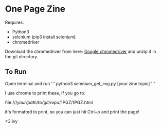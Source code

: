 # One Page Zine

Requires:
- Python3
- selenium (pip3 install selenium)
- chromedriver
  
Download the chromedriver from here:
[Google chromedriver](https://sites.google.com/a/chromium.org/chromedriver/home)
and unzip it in the git directory.

## To Run
Open terminal and run
'''
python3 selenium_get_img.py [your zine topic]
'''

I use chrome to print these, if you go to:

file:///*your/path/to/git/repo*/1PGZ/1PGZ.html

it's formatted to print, so you can just hit Ctrl+p and print the page!

<3 ivy

